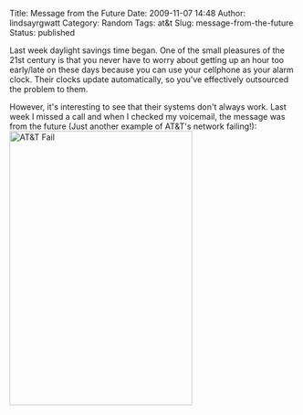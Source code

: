 Title: Message from the Future
Date: 2009-11-07 14:48
Author: lindsayrgwatt
Category: Random
Tags: at&amp;t
Slug: message-from-the-future
Status: published

Last week daylight savings time began. One of the small pleasures of the 21st century is that you never have to worry about getting up an hour too early/late on these days because you can use your cellphone as your alarm clock. Their clocks update automatically, so you've effectively outsourced the problem to them.

However, it's interesting to see that their systems don't always work. Last week I missed a call and when I checked my voicemail, the message was from the future (Just another example of AT&T's network failing!):  
[<img src="{static}/images/2009/11/ATT_Fail.PNG" title="AT&amp;T Fail" class="aligncenter size-full " width="320" height="480" alt="AT&amp;T Fail" />]({static}/images/2009/11/ATT_Fail.PNG)
